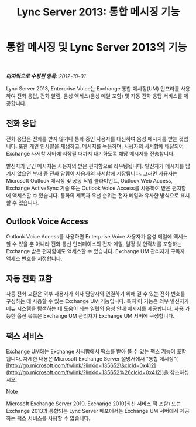 ﻿---
title: 'Lync Server 2013: 통합 메시징 기능'
TOCTitle: 통합 메시징 및 Lync Server의 기능
ms:assetid: 094f549d-fccc-43ab-9f39-6ddd18130915
ms:mtpsurl: https://technet.microsoft.com/ko-kr/library/Gg398144(v=OCS.15)
ms:contentKeyID: 49302737
ms.date: 08/10/2015
mtps_version: v=OCS.15
ms.translationtype: HT
---

# 통합 메시징 및 Lync Server 2013의 기능

 

_**마지막으로 수정된 항목:** 2012-10-01_

Lync Server 2013, Enterprise Voice는 Exchange 통합 메시징(UM) 인프라를 사용하여 전화 응답, 전화 알림, 음성 액세스(음성 메일 포함) 및 자동 전화 응답 서비스를 제공합니다.

## 전화 응답

전화 응답은 전화를 받지 않거나 통화 중인 사용자를 대신하여 음성 메시지를 받는 것입니다. 또한 개인 인사말을 재생하고, 메시지를 녹음하며, 사용자의 사서함에 배달되어 Exchange 사서함 서버에 저장될 때까지 대기하도록 해당 메시지를 전송합니다.

발신자가 남긴 메시지는 사용자의 받은 편지함으로 라우팅됩니다. 발신자가 메시지를 남기지 않으면 부재 중 전화 알림이 사용자의 사서함에 저장됩니다. 그러면 사용자는 Microsoft Outlook 메시징 및 공동 작업 클라이언트, Outlook Web Access, Exchange ActiveSync 기술 또는 Outlook Voice Access를 사용하여 받은 편지함에 액세스할 수 있습니다. 통화의 제목과 우선 순위는 전자 메일과 유사한 방식으로 표시할 수 있습니다.

## Outlook Voice Access

Outlook Voice Access를 사용하면 Enterprise Voice 사용자가 음성 메일에 액세스할 수 있을 뿐 아니라 전화 통신 인터페이스의 전자 메일, 일정 및 연락처를 포함하는 Exchange 받은 편지함에도 액세스할 수 있습니다. Exchange UM 관리자가 구독자 액세스 번호를 지정합니다.

## 자동 전화 교환

자동 전화 교환은 외부 사용자가 회사 담당자와 연결하기 위해 걸 수 있는 전화 번호를 구성하는 데 사용할 수 있는 Exchange UM 기능입니다. 특히 이 기능은 외부 발신자가 메뉴 시스템을 탐색하는 데 도움이 되는 일련의 음성 안내 메시지를 제공합니다. 사용 가능한 옵션 목록은 Exchange UM 관리자가 Exchange UM 서버에 구성합니다.

## 팩스 서비스

Exchange UM에는 Exchange 사서함에서 팩스를 받아 볼 수 있는 팩스 기능이 포함됩니다. 자세한 내용은 Microsoft Exchange Server 설명서에서 "통합 메시징"( [http://go.microsoft.com/fwlink/?linkid=135652\&clcid=0x412](http://go.microsoft.com/fwlink/?linkid=135652%26clcid=0x412))을 참조하십시오.


> [!NOTE]
> Microsoft Exchange Server 2010, Exchange 2010(최신 서비스 팩 포함) 또는 Exchange 2013과 통합되는 Lync Server 배포에서는 Exchange UM 서버에서 제공하는 팩스 서비스를 사용할 수 없습니다.


